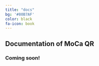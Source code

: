 ```yaml
---
title: "docs"
bg: '#80B7AF'
color: black
fa-icon: book
---
```


## Documentation of MoCa QR

### **Coming soon!**